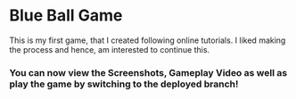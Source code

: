 <h1>Blue Ball Game</h1>
<p>This is my first game, that I created following online tutorials. I liked making the process and hence, am interested to continue this.</p>
<h3>You can now view the Screenshots, Gameplay Video as well as play the game by switching to the deployed branch!</h3>
